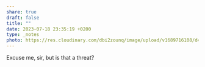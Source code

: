 ```yaml
---
share: true
draft: false
title: ""
date: 2023-07-18 23:35:19 +0200
type: _notes
photo: https://res.cloudinary.com/dbi2zounq/image/upload/v1689716108/d4fh9gzt47urtbzdahes.jpg
---
```


Excuse me, sir, but is that a threat?

